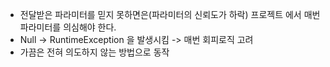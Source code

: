 - 전달받은 파라미터를 믿지 못하면은(파라미터의 신뢰도가 하락) 프로젝트 에서 매번 파라미터를 의심해야 한다.
- Null -> RuntimeException 을 발생시킴 -> 매번 회피로직 고려
- 가끔은 전혀 의도하지 않는 방법으로 동작